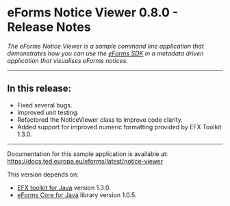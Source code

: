 # eForms Notice Viewer 0.8.0 - Release Notes

_The eForms Notice Viewer is a sample command line application that demonstrates how you can use the [eForms SDK](https://github.com/OP-TED/eForms-SDK) in a metadata driven application that visualises eForms notices._

---
## In this release:

- Fixed several bugs.
- Improved unit testing.
- Refactored the NoticeViewer class to improve code clarity.
- Added support for improved numeric formatting provided by EFX Toolkit 1.3.0. 
--- 

Documentation for this sample application is available at: https://docs.ted.europa.eu/eforms/latest/notice-viewer

This version depends on:
 - [EFX toolkit for Java](https://github.com/OP-TED/efx-toolkit-java) version 1.3.0.
 - [eForms Core for Java](https://github.com/OP-TED/eforms-core-java) library version 1.0.5.
